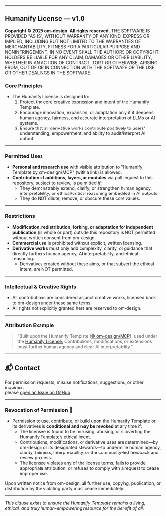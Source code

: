 ***

## **Humanify License — v1.0**

**Copyright © 2025 om-design. All rights reserved.**
THE SOFTWARE IS PROVIDED "AS IS", WITHOUT WARRANTY OF ANY KIND, EXPRESS OR
IMPLIED, INCLUDING BUT NOT LIMITED TO THE WARRANTIES OF MERCHANTABILITY,
FITNESS FOR A PARTICULAR PURPOSE AND NONINFRINGEMENT. IN NO EVENT SHALL THE
AUTHORS OR COPYRIGHT HOLDERS BE LIABLE FOR ANY CLAIM, DAMAGES OR OTHER
LIABILITY, WHETHER IN AN ACTION OF CONTRACT, TORT OR OTHERWISE, ARISING FROM,
OUT OF OR IN CONNECTION WITH THE SOFTWARE OR THE USE OR OTHER DEALINGS IN THE
SOFTWARE.


### **Core Principles**
- The Humanify License is designed to:  
  1. Protect the core creative expression and intent of the Humanify Template.
  2. Encourage innovation, expansion, or adaptation only if it deepens human agency, fairness, and accurate interpretation of LLMs or AI systems.
  3. Ensure that all derivative works contribute positively to users’ understanding, empowerment, and ability to audit/interpret AI output.

***

### **Permitted Uses**
- **Personal and research use** with visible attribution to "Humanify Template by om-design/MCP" (with a link) is allowed.
- **Contribution of additions, layers, or modules** via pull request to this repository, subject to review, is permitted *if*:
    - They demonstrably extend, clarify, or strengthen human agency, interpretability, or ethical/critical reasoning embedded in AI outputs.
    - They do NOT dilute, remove, or obscure these core values.

***

### **Restrictions**
- **Modification, redistribution, forking, or adaptation for independent publication** (in whole or part) outside this repository is NOT permitted without written consent from om-design.
- **Commercial use** is prohibited without explicit, written licensing.
- **Derivative works** must only add complexity, clarity, or guidance that directly furthers human agency, AI interpretability, and ethical reasoning.
    - Derivatives created without these aims, or that subvert the ethical intent, are NOT permitted.

***

### **Intellectual & Creative Rights**
- All contributions are considered adjunct creative works, licensed back to om-design under these same terms.
- All rights not explicitly granted here are reserved to om-design.

***

### **Attribution Example**
> "Built upon the Humanify Template ([© om-design/MCP](https://github.com/om-design/MCP/blob/main/humanify-template.md)), used under the [Humanify License.](https://github.com/om-design/MCP/blob/main/LICENSE.md) Contributions, modifications, or extensions must further human agency and clear AI interpretability."

***

## 📬 Contact

For permission requests, misuse notifications, suggestions, or other inquiries,  
please [open an Issue on GitHub](https://github.com/om-design/MCP/issues).

***

### Revocation of Permission 🤢

- Permission to use, contribute, or build upon the Humanify Template or its derivatives is **conditional and may be revoked** at any time if:
    - The licensee is found to be misusing, abusing, or subverting the Humanify Template’s ethical intent.
    - Contributions, modifications, or derivative uses are determined—by om-design or its designated stewards—to undermine human agency, clarity, fairness, interpretability, or the community-led feedback and review process.
    - The licensee violates any of the license terms, fails to provide appropriate attribution, or refuses to comply with a request to cease improper use.

Upon written notice from om-design, all further use, copying, publication, or distribution by the violating party must cease immediately.

---

*This clause exists to ensure the Humanify Template remains a living, ethical, and truly human-empowering resource for the benefit of all.*

